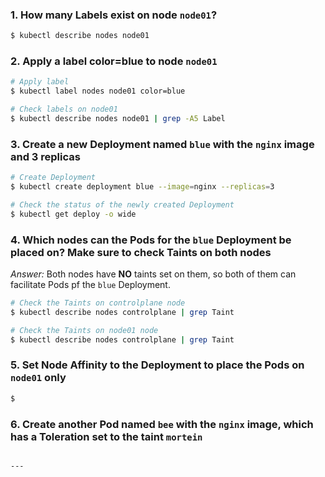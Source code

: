 ### 1. How many Labels exist on node `node01`?

```bash
$ kubectl describe nodes node01
```

### 2. Apply a label color=blue to node `node01`

```bash
# Apply label
$ kubectl label nodes node01 color=blue

# Check labels on node01
$ kubectl describe nodes node01 | grep -A5 Label
```

### 3. Create a new Deployment named `blue` with the `nginx` image and 3 replicas

```bash
# Create Deployment
$ kubectl create deployment blue --image=nginx --replicas=3

# Check the status of the newly created Deployment
$ kubectl get deploy -o wide
```

### 4. Which nodes can the Pods for the `blue` Deployment be placed on? Make sure to check Taints on both nodes

*Answer:* Both nodes have **NO** taints set on them, so both of them can facilitate Pods pf the `blue` Deployment.

```bash
# Check the Taints on controlplane node
$ kubectl describe nodes controlplane | grep Taint

# Check the Taints on node01 node
$ kubectl describe nodes controlplane | grep Taint
```

### 5. Set Node Affinity to the Deployment to place the Pods on `node01` only

```bash
$ 
```

### 6. Create another Pod named `bee` with the `nginx` image, which has a Toleration set to the taint `mortein`

```bash

---
